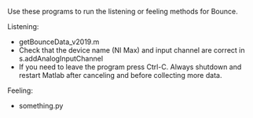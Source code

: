 Use these programs to run the listening or feeling methods for Bounce.

Listening: 
- getBounceData_v2019.m
- Check that the device name (NI Max) and input channel are correct in s.addAnalogInputChannel
- If you need to leave the program press Ctrl-C. Always shutdown and restart Matlab after canceling and before collecting more data.

Feeling:
- something.py
